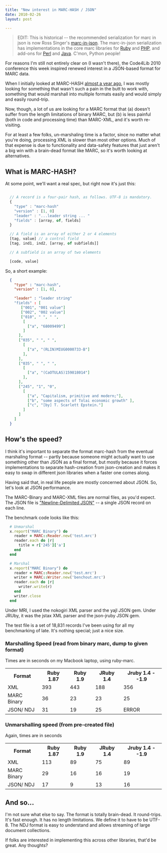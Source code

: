 ```yaml
---
title: "New interest in MARC-HASH / JSON"
date: 2010-02-26
layout: post

---
```


<blockquote>EDIT: This is historical -- the recommended serialization for marc in json is now Ross Singer's <a href="http://dilettantes.code4lib.org/blog/2010/09/a-proposal-to-serialize-marc-in-json/">marc-in-json</a>. The marc-in-json serialization has implementations in the core marc libraries for <a href="https://rubygems.org/gems/marc">Ruby</a> and <a href="http://pear.php.net/package/File_MARC/">PHP</a>, and add-ons for <a href="http://search.cpan.org/~bbaxter/MARC-Utils-MARC2MARC_in_JSON/">Perl</a> and <a href="https://github.com/billdueber/marc4j_extra_reader_writers">Java</a>. C'mon, Python people!</blockquote>
For reasons I'm still not entirely clear on (I wasn't there), the Code4Lib 2010 conference this week inspired renewed interest in a JSON-based format for MARC data.

When I initially looked at MARC-HASH <a href="http://robotlibrarian.billdueber.com/marc-hash-the-saga-continues-now-with-even-less-structure/">almost a year ago</a>, I was mostly looking for something that wasn't such a pain in the butt to work with, something that would marshall into multiple formats easily and would simply and easily round-trip.

Now, though, a lot of us are looking for a MARC format that (a) doesn't suffer from the length limitations of binary MARC, but (b) is less painful (both in code and processing time) than MARC-XML, and it's worth re-visiting.

For at least a few folks, un-marshaling time is a factor, since no matter what you're doing, processing XML is slower than most other options. Much of that expense is due to functionality and data-safety features that just aren't a big win with a brain-dead format like MARC, so it's worth looking at alternatives.
<h2>What is MARC-HASH?</h2>
At some point, we'll want a real spec, but right now it's just this:

~~~javascript

  // A record is a four-pair hash, as follows. UTF-8 is mandatory.
  {
    "type" : "marc-hash"
    "version" : [1, 0]
    "leader" : "...leader string ... "
    "fields" : [array, of, fields]
  }

  // A field is an array of either 2 or 4 elements
  [tag, value] // a control field
  [tag, ind1, ind2, [array, of subfields]]

  // A subfield is an array of two elements

  [code, value]
~~~

So, a short example:

~~~json
  {
    "type" : "marc-hash",
    "version" : [1, 0],

    "leader" : "leader string"
    "fields" : [
       ["001", "001 value"]
       ["002", "002 value"]
       ["010", " ", " ",
        [
          ["a", "68009499"]
        ]
      ],
      ["035", " ", " ",
        [
          ["a", "(RLIN)MIUG0000733-B"]
        ],
      ],
      ["035", " ", " ",
        [
          ["a", "(CaOTULAS)159818014"]
        ],
      ],
      ["245", "1", "0",
        [
          ["a", "Capitalism, primitive and modern;"],
          ["b", "some aspects of Tolai economic growth" ],
          ["c", "[by] T. Scarlett Epstein."]
        ]
      ]
    ]
  }
~~~
<h2>How's the speed?</h2>
I think it's important to separate the format marc-hash from the eventual marshaling format -- partly because someone might actually want to use something other than JSON as a final format, but mostly because it forces implementations to separate hash-creation from json-creation and makes it easy to swap in different json libraries when a faster one comes along.

Having said that, in real life people are mostly concerned about JSON. So,
let's look at JSON performance.

The MARC-Binary and MARC-XML files are normal files, as you'd expect. The JSON file is
<a href="http://trephine.org/t/index.php?title=Newline_delimited_JSON">"Newline-Delimited JSON"</a> -- a single JSON record on each line.

The benchmark code looks like this:

~~~ruby
  # Unmarshal
  x.report("MARC Binary") do
    reader = MARC::Reader.new('test.mrc')
    reader.each do |r|
      title = r['245']['a']
    end
  end

  # Marshal
  x.report("MARC Binary") do
    reader = MARC::Reader.new('test.mrc')
    writer = MARC::Writer.new('benchout.mrc')
    reader.each do |r|
      writer.write(r)
    end
    writer.close
  end
~~~~

Under MRI, I used the nokogiri XML parser and the yajl JSON gem. Under JRUby, it was the jstax XML parser and the json-jruby JSON gem.

The test file is a set of 18,831 records I've been using for all my benchmarking of late. It's nothing special; just a nice size.

<h3>Marshalling Speed (read from binary marc, dump to given format)</h3>

Times are in seconds on my Macbook laptop, using ruby-marc.

<table class="grid">
<tbody>
<tr>
<th>Format</th>
<th>Ruby 1.87</th>
<th>Ruby 1.9</th>
<th>JRuby 1.4</th>
<th>Jruby 1.4 --1.9</th>
</tr>
<tr>
<td>XML</td>
<td>393</td>
<td>443</td>
<td>188</td>
<td>356</td>
</tr>
<tr>
<td>MARC Binary</td>
<td>36</td>
<td>23</td>
<td>23</td>
<td>25</td>
</tr>
<tr>
<td>JSON/ NDJ</td>
<td>31</td>
<td>19</td>
<td>25</td>
<td>ERROR</td>
</tr>
</tbody>
</table>

<h3>Unmarshalling speed (from pre-created file)</h3>

Again, times are in seconds

<table class="grid">
<tbody>
<tr>
<th>Format</th>
<th>Ruby 1.87</th>
<th>Ruby 1.9</th>
<th>JRuby 1.4</th>
<th>Jruby 1.4 --1.9</th>
</tr>
<tr>
<td>XML</td>
<td>113</td>
<td>89</td>
<td>75</td>
<td>89</td>
</tr>
<tr>
<td>MARC Binary</td>
<td>29</td>
<td>16</td>
<td>16</td>
<td>19</td>
</tr>
<tr>
<td>JSON/ NDJ</td>
<td>17</td>
<td>9</td>
<td>13</td>
<td>16</td>
</tr>
</tbody>
</table>

<h2>And so...</h2>

I'm not sure what else to say. The format is totally brain-dead. It round-trips. It's fast enough. It has no length limitations. We define it to have to be UTF-8. The NDJ format is easy to understand and allows streaming of large document collections.

If folks are interested in implementing this across other libraries, that'd be great. Any thoughts?
